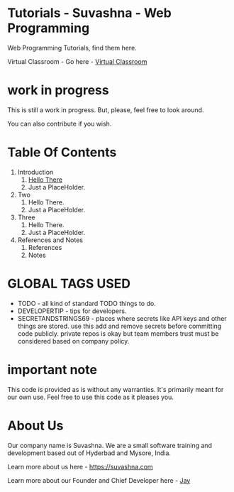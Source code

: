 # Tutorials - Suvashna - Web Programming

Web Programming Tutorials, find them here.

Virtual Classroom - Go here - [Virtual Classroom](https://flipgrid.com/suvashnawebbasic) 

# work in progress

This is still a work in progress. But, please, feel free to look around. 

You can also contribute if you wish.

# Table Of Contents

1. Introduction
    1. [Hello There](hellothere.md)
    2. Just a PlaceHolder.
2. Two
    1. Hello There.
    2. Just a PlaceHolder.
3. Three
    1. Hello There.
    2. Just a PlaceHolder.
4. References and Notes
    1. References
    2. Notes

# GLOBAL TAGS USED

* TODO - all kind of standard TODO things to do. 
* DEVELOPERTIP - tips for developers.
* SECRETANDSTRINGS69 - places where secrets like API keys and other things are stored. use this add and remove secrets before committing code publicly. private repos is okay but team members trust must be considered based on company policy. 

# important note 

This code is provided as is without any warranties. It's primarily meant for our own use. Feel free to use this code as it pleases you.

# About Us

Our company name is Suvashna. We are a small software training and development based out of Hyderbad and Mysore, India. 

Learn more about us here - https://suvashna.com

Learn more about our Founder and Chief Developer here - [Jay](http://thechalakas.com)